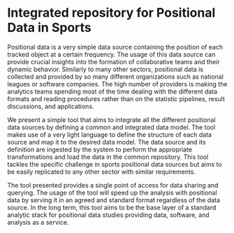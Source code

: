 # Integrated repository for Positional Data in Sports

Positional data is a very simple data source containing the position of each tracked object at a certain frequency. The usage of this data source can provide crucial insights into the formation of collaborative teams and their dynamic behavior. Similarly to many other sectors, positional data is collected and provided by so many different organizations such as national leagues or software companies. The high number of providers is making the analytics teams spending most of the time dealing with the different data formats and reading procedures rather than on the statistic pipelines, result discussions, and applications.

We present a simple tool that aims to integrate all the different positional data sources by defining a common and integrated data model. The tool makes use of a very light language to define the structure of each data source and map it to the desired data model. The data source and its definition are ingested by the system to perform the appropriate transformations and load the data in the common repository. This tool tackles the specific challenge in sports positional data sources but aims to be easily replicated to any other sector with similar requirements.

The tool presented provides a single point of access for data sharing and querying. The usage of the tool will speed up the analysis with positional data by serving it in an agreed and standard format regardless of the data source. In the long term, this tool aims to be the base layer of a standard analytic stack for positional data studies providing data, software, and analysis as a service.
